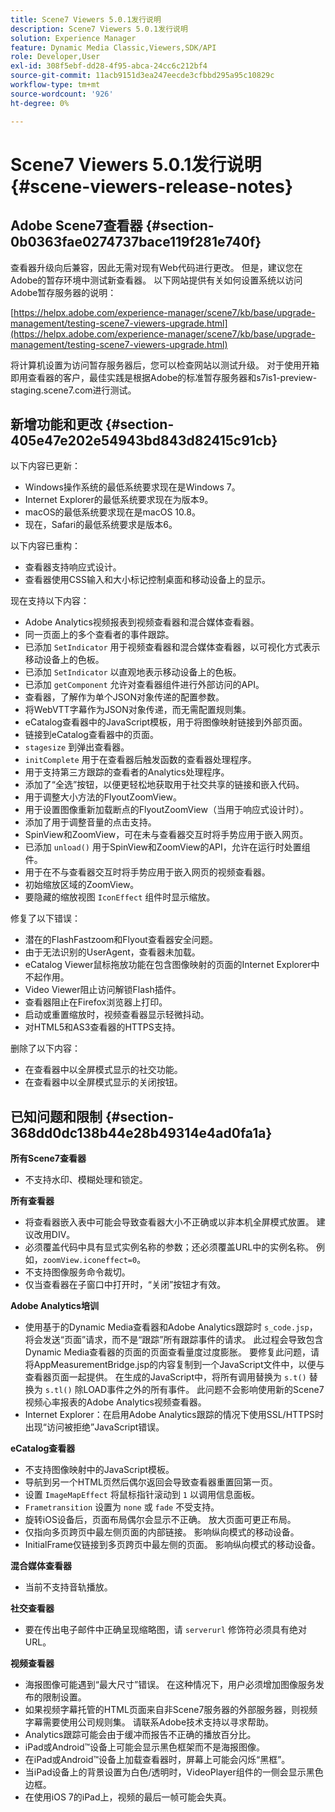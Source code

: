 ```yaml
---
title: Scene7 Viewers 5.0.1发行说明
description: Scene7 Viewers 5.0.1发行说明
solution: Experience Manager
feature: Dynamic Media Classic,Viewers,SDK/API
role: Developer,User
exl-id: 308f5ebf-dd28-4f95-abca-24cc6c212bf4
source-git-commit: 11acb9151d3ea247eecde3cfbbd295a95c10829c
workflow-type: tm+mt
source-wordcount: '926'
ht-degree: 0%

---
```


# Scene7 Viewers 5.0.1发行说明{#scene-viewers-release-notes}

## Adobe Scene7查看器 {#section-0b0363fae0274737bace119f281e740f}

查看器升级向后兼容，因此无需对现有Web代码进行更改。 但是，建议您在Adobe的暂存环境中测试新查看器。 以下网站提供有关如何设置系统以访问Adobe暂存服务器的说明：

[https://helpx.adobe.com/experience-manager/scene7/kb/base/upgrade-management/testing-scene7-viewers-upgrade.html](https://helpx.adobe.com/experience-manager/scene7/kb/base/upgrade-management/testing-scene7-viewers-upgrade.html)

将计算机设置为访问暂存服务器后，您可以检查网站以测试升级。 对于使用开箱即用查看器的客户，最佳实践是根据Adobe的标准暂存服务器和s7is1-preview-staging.scene7.com进行测试。

## 新增功能和更改 {#section-405e47e202e54943bd843d82415c91cb}

以下内容已更新：

* Windows操作系统的最低系统要求现在是Windows 7。
* Internet Explorer的最低系统要求现在为版本9。
* macOS的最低系统要求现在是macOS 10.8。
* 现在，Safari的最低系统要求是版本6。

以下内容已重构：

* 查看器支持响应式设计。
* 查看器使用CSS输入和大小标记控制桌面和移动设备上的显示。

现在支持以下内容：

* Adobe Analytics视频报表到视频查看器和混合媒体查看器。
* 同一页面上的多个查看者的事件跟踪。
* 已添加 `SetIndicator` 用于视频查看器和混合媒体查看器，以可视化方式表示移动设备上的色板。
* 已添加 `SetIndicator` 以直观地表示移动设备上的色板。
* 已添加 `getComponent` 允许对查看器组件进行外部访问的API。
* 查看器，了解作为单个JSON对象传递的配置参数。
* 将WebVTT字幕作为JSON对象传递，而无需配置规则集。
* eCatalog查看器中的JavaScript模板，用于将图像映射链接到外部页面。
* 链接到eCatalog查看器中的页面。
* `stagesize` 到弹出查看器。
* `initComplete` 用于在查看器后触发函数的查看器处理程序。
* 用于支持第三方跟踪的查看者的Analytics处理程序。
* 添加了“全选”按钮，以便更轻松地获取用于社交共享的链接和嵌入代码。
* 用于调整大小方法的FlyoutZoomView。
* 用于设置图像重新加载断点的FlyoutZoomView（当用于响应式设计时）。
* 添加了用于调整音量的点击支持。
* SpinView和ZoomView，可在未与查看器交互时将手势应用于嵌入网页。
* 已添加 `unload()` 用于SpinView和ZoomView的API，允许在运行时处置组件。
* 用于在不与查看器交互时将手势应用于嵌入网页的视频查看器。
* 初始缩放区域的ZoomView。
* 要隐藏的缩放视图 `IconEffect` 组件时显示缩放。

修复了以下错误：

* 潜在的FlashFastzoom和Flyout查看器安全问题。
* 由于无法识别的UserAgent，查看器未加载。
* eCatalog Viewer鼠标拖放功能在包含图像映射的页面的Internet Explorer中不起作用。
* Video Viewer阻止访问解锁Flash插件。
* 查看器阻止在Firefox浏览器上打印。
* 启动或重置缩放时，视频查看器显示轻微抖动。
* 对HTML5和AS3查看器的HTTPS支持。

删除了以下内容：

* 在查看器中以全屏模式显示的社交功能。
* 在查看器中以全屏模式显示的关闭按钮。

## 已知问题和限制 {#section-368dd0dc138b44e28b49314e4ad0fa1a}

**所有Scene7查看器**

* 不支持水印、模糊处理和锁定。

**所有查看器**

* 将查看器嵌入表中可能会导致查看器大小不正确或以非本机全屏模式放置。 建议改用DIV。
* 必须覆盖代码中具有显式实例名称的参数；还必须覆盖URL中的实例名称。 例如，`zoomView.iconeffect=0`。
* 不支持图像服务命令裁切。
* 仅当查看器在子窗口中打开时，“关闭”按钮才有效。

**Adobe Analytics培训**

* 使用基于的Dynamic Media查看器和Adobe Analytics跟踪时 `s_code.jsp`，将会发送“页面”请求，而不是“跟踪”所有跟踪事件的请求。 此过程会导致包含Dynamic Media查看器的页面的页面查看量度过度膨胀。 要修复此问题，请将AppMeasurementBridge.jsp的内容复制到一个JavaScript文件中，以便与查看器页面一起提供。 在生成的JavaScript中，将所有调用替换为 `s.t()` 替换为 `s.tl()` 除LOAD事件之外的所有事件。 此问题不会影响使用新的Scene7视频心率报表的Adobe Analytics视频查看器。
* Internet Explorer：在启用Adobe Analytics跟踪的情况下使用SSL/HTTPS时出现“访问被拒绝”JavaScript错误。

**eCatalog查看器**

* 不支持图像映射中的JavaScript模板。
* 导航到另一个HTML页然后偶尔返回会导致查看器重置回第一页。
* 设置 `ImageMapEffect` 将鼠标指针滚动到 `1` 以调用信息面板。
* `Frametransition` 设置为 `none` 或 `fade` 不受支持。
* 旋转iOS设备后，页面布局偶尔会显示不正确。 放大页面可更正布局。
* 仅指向多页跨页中最左侧页面的内部链接。 影响纵向模式的移动设备。
* InitialFrame仅链接到多页跨页中最左侧的页面。 影响纵向模式的移动设备。

**混合媒体查看器**

* 当前不支持音轨播放。

**社交查看器**

* 要在传出电子邮件中正确呈现缩略图，请 `serverurl` 修饰符必须具有绝对URL。

**视频查看器**

* 海报图像可能遇到“最大尺寸”错误。 在这种情况下，用户必须增加图像服务发布的限制设置。
* 如果视频字幕托管的HTML页面来自非Scene7服务器的外部服务器，则视频字幕需要使用公司规则集。 请联系Adobe技术支持以寻求帮助。
* Analytics跟踪可能会由于缓冲而报告不正确的播放百分比。
* iPad或Android™设备上可能会显示黑色框架而不是海报图像。
* 在iPad或Android™设备上加载查看器时，屏幕上可能会闪烁“黑框”。
* 当iPad设备上的背景设置为白色/透明时，VideoPlayer组件的一侧会显示黑色边框。
* 在使用iOS 7的iPad上，视频的最后一帧可能会失真。
